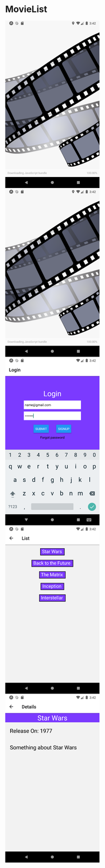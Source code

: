 # MovieList

<img src="screenshots/Splash.png" width="300">
<img src="screenshots/Splash.png" width="300">
<img src="screenshots/Login.png" width="300">
<img src="screenshots/List.png" width="300">
<img src="screenshots/Details.png" width="300">
